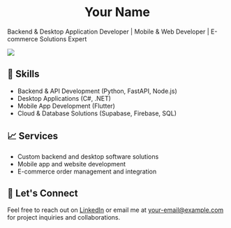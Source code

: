 <h1 align="center">Your Name</h1>

<p>Backend & Desktop Application Developer | Mobile & Web Developer | E-commerce Solutions Expert</p>

<img src="https://i.pinimg.com/originals/bd/56/5d/bd565dcc0a556add0b0a0ed6b26d686e.gif">

<h2>🔧 Skills</h2>
    <ul>
        <li>Backend & API Development (Python, FastAPI, Node.js)</li>
        <li>Desktop Applications (C#, .NET)</li>
        <li>Mobile App Development (Flutter)</li>
        <li>Cloud & Database Solutions (Supabase, Firebase, SQL)</li>
    </ul>
<h2>📈 Services</h2>
    <ul>
        <li>Custom backend and desktop software solutions</li>
        <li>Mobile app and website development</li>
        <li>E-commerce order management and integration</li>
    </ul>

<h2>🤝 Let's Connect</h2>
    <p>Feel free to reach out on <a href="https://www.linkedin.com">LinkedIn</a> or email me at <a href="mailto:your-email@example.com">your-email@example.com</a> for project inquiries and collaborations.</p>

<!---
sissinou-moon/sissinou-moon is a ✨ special ✨ repository because its `README.md` (this file) appears on your GitHub profile.
You can click the Preview link to take a look at your changes.
--->
